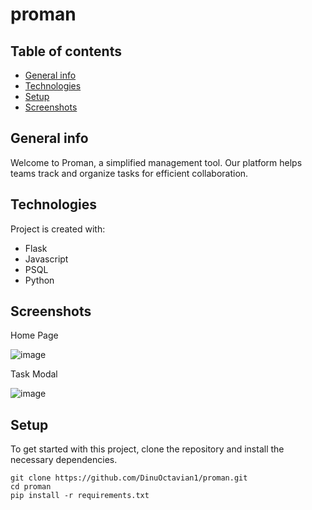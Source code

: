# proman

## Table of contents
* [General info](#general-info)
* [Technologies](#technologies)
* [Setup](#setup)
* [Screenshots](#screehshots)

## General info
Welcome to Proman, a simplified management tool. Our platform helps teams track and organize tasks for efficient collaboration.
	
## Technologies
Project is created with:
* Flask
* Javascript
* PSQL
* Python

## Screenshots
Home Page

![image](https://user-images.githubusercontent.com/65591160/211625769-78e8c13f-2e53-4c27-ba30-2148d303d14c.png)

Task Modal

![image](https://user-images.githubusercontent.com/65591160/211625945-e4a5e800-943a-4418-8ed6-02ee21904a68.png)

## Setup
To get started with this project, clone the repository and install the necessary dependencies.

```
git clone https://github.com/DinuOctavian1/proman.git
cd proman
pip install -r requirements.txt
```
